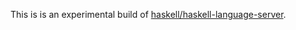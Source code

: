 
This is is an experimental build of [haskell/haskell-language-server](https://github.com/haskell/haskell-language-server#readme).
